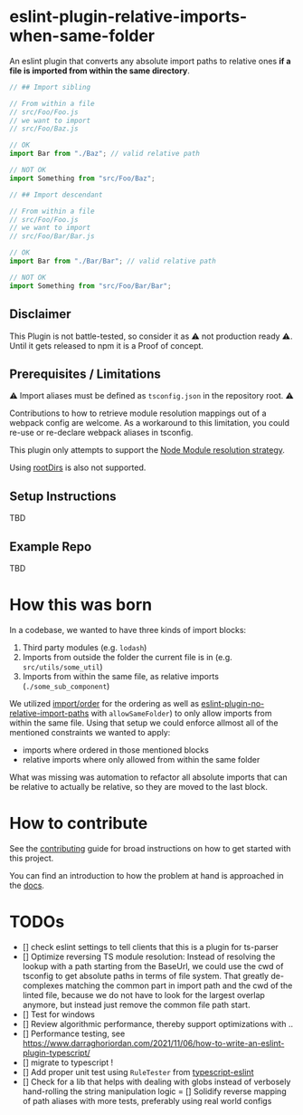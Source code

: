 # eslint-plugin-relative-imports-when-same-folder

An eslint plugin that converts any absolute import paths to relative ones **if a file is imported from within the same directory**.

```ts
// ## Import sibling

// From within a file 
// src/Foo/Foo.js
// we want to import
// src/Foo/Baz.js

// OK
import Bar from "./Baz"; // valid relative path

// NOT OK
import Something from "src/Foo/Baz";
```


```ts
// ## Import descendant

// From within a file 
// src/Foo/Foo.js
// we want to import
// src/Foo/Bar/Bar.js

// OK
import Bar from "./Bar/Bar"; // valid relative path

// NOT OK
import Something from "src/Foo/Bar/Bar";
```


## Disclaimer

This Plugin is not battle-tested, so consider it as ⚠️ not production ready ⚠️.
Until it gets released to npm it is a Proof of concept.

## Prerequisites / Limitations

⚠️ Import aliases must be defined as `tsconfig.json` in the repository root. ⚠️

Contributions to how to retrieve module resolution mappings out of a webpack config are welcome.
As a workaround to this limitation, you could re-use or re-declare webpack aliases in tsconfig.

This plugin only attempts to support the [Node Module resolution strategy](https://www.typescriptlang.org/docs/handbook/module-resolution.html#module-resolution-strategies).


Using [rootDirs](https://www.typescriptlang.org/tsconfig#rootDirs) is also not supported.

## Setup Instructions 

TBD

## Example Repo

TBD

# How this was born

In a codebase, we wanted to have three kinds of import blocks:
1. Third party modules (e.g. `lodash`)
2. Imports from outside the folder the current file is in (e.g. `src/utils/some_util`)
3. Imports from within the same file, as relative imports (`./some_sub_component`)

We utilized [import/order](https://github.com/import-js/eslint-plugin-import/blob/main/docs/rules/order.md) for the ordering as well as [eslint-plugin-no-relative-import-paths](https://www.npmjs.com/package/eslint-plugin-no-relative-import-paths) with `allowSameFolder`) to only allow imports from within the same file. Using that setup we could enforce allmost all of the mentioned constraints we wanted to apply:
- imports where ordered in those mentioned blocks
- relative imports where only allowed from within the same folder

What was missing was automation to refactor all absolute imports that can be relative to actually be relative, so they are moved to the last block.

# How to contribute

See the [contributing](CONTRIBUTING.md) guide for broad instructions on how to get started with this project.

You can find an introduction to how the problem at hand is approached in the [docs](docs/INNER_WORKINGS.md).

# TODOs
- [] check eslint settings to tell clients that this is a plugin for ts-parser
- [] Optimize reversing TS module resolution: Instead of resolving the lookup with a path starting from the BaseUrl, we could use the cwd of tsconfig to get absolute paths in terms of file system. That greatly de-complexes matching the common part in import path and the cwd of the linted file, because we do not have to look for the largest overlap anymore, but instead just remove the common file path start.
- [] Test for windows
- [] Review algorithmic performance, thereby support optimizations with ..
- [] Performance testing, see https://www.darraghoriordan.com/2021/11/06/how-to-write-an-eslint-plugin-typescript/
- [] migrate to typescript !
- [] Add proper unit test using `RuleTester` from [typescript-eslint](https://github.com/typescript-eslint/typescript-eslint)
- [] Check for a lib that helps with dealing with globs instead of verbosely hand-rolling the string manipulation logic
= [] Solidify reverse mapping of path aliases with more tests, preferably using real world configs